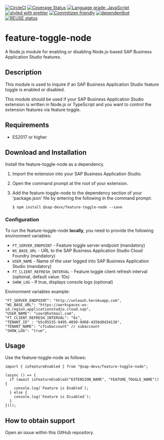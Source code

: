 [![CircleCI](https://circleci.com/gh/SAP/feature-toggle-node.svg?style=svg)](https://circleci.com/gh/SAP/feature-toggle-node)
[![Coverage Status](https://coveralls.io/repos/github/SAP/feature-toggle-node/badge.svg?branch=master)](https://coveralls.io/github/SAP/feature-toggle-node?branch=master)
[![Language grade: JavaScript](https://img.shields.io/lgtm/grade/javascript/g/SAP/feature-toggle-node.svg?logo=lgtm&logoWidth=18)](https://lgtm.com/projects/g/SAP/feature-toggle-node/context:javascript)
[![styled with prettier](https://img.shields.io/badge/styled_with-prettier-ff69b4.svg)](https://github.com/prettier/prettier)
[![Commitizen friendly](https://img.shields.io/badge/commitizen-friendly-brightgreen.svg)](http://commitizen.github.io/cz-cli/)
[![dependentbot](https://api.dependabot.com/badges/status?host=github&repo=SAP/feature-toggle-node)](https://dependabot.com/)
[![REUSE status](https://api.reuse.software/badge/github.com/SAP/feature-toggle-node)](https://api.reuse.software/info/github.com/SAP/feature-toggle-node)

# feature-toggle-node 
A Node.js module for enabling or disabling Node.js-based SAP Business Application Studio features.


## Description
This module is used to inquire if an SAP Business Application Studio feature toggle is enabled or disabled.

This module should be used if your SAP Business Application Studio extension is written in Node.js or TypeScript and you want to control the extension features via feature toggle.


## Requirements

- ES2017 or higher



## Download and Installation

Install the feature-toggle-node as a dependency. 

1. Import the extension into your SAP Business Application Studio. 

2. Open the command prompt at the root of your extension.

3. Add the feature-toggle-node to the dependency section of your 'package.json' file by entering the following in the command prompt:

	```
	$ npm install @sap-devx/feature-toggle-node --save
	```


### Configuration
To run the feature-toggle-node **locally**, you need to provide the following environment variables:
- `FT_SERVER_ENDPOINT` - Feature toggle server endpoint (mandatory)
- `WS_BASE_URL` - URL to the SAP Business Application Studio Cloud Foundry (mandatory)
- `USER_NAME` - Name of the user logged into SAP Business Application Studio (mandatory)
- `FT_CLIENT_REFRESH_INTERVAL` - Feature toggle client refresh interval (optional, default value: 10s)
- `SHOW_LOG` - If true, displays console logs (optional)

Environment variables example:

```
"FT_SERVER_ENDPOINT": "http://unleash.herokuapp.com",                
"WS_BASE_URL": "https://workspaces-ws-id.region.applicationstudio.cloud.sap",
"USER_NAME": "user@hotmail.com",
"FT_CLIENT_REFRESH_INTERVAL": "6s",
"TENANT_ID" : "b5c05535-9495-4050-9d68-4356d0d34136",
"TENANT_NAME": "cfsubaccount" // subaccount
"SHOW_LOG": "true",
```

## Usage
Use the feature-toggle-node as follows:

```
import { isFeatureEnabled } from "@sap-devx/feature-toggle-node";

(async () => {  
  if (await isFeatureEnabled("EXTENSION_NAME", "FEATURE_TOGGLE_NAME")) {
    console.log(`Feature is Enabled`);
  } else {
    console.log(`Feature is Disabled`);
  }
})();
```

## How to obtain support
Open an issue within this GitHub repository.
